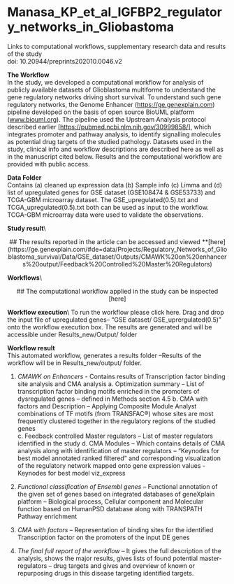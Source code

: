 # Manasa_KP_et_al_IGFBP2_regulatory_networks_in_Gliobastoma
Links to computational workflows, supplementary research data and results of the study\
doi: 10.20944/preprints202010.0046.v2

**The Workflow**\
In the study, we developed a computational workflow for analysis of publicly available datasets of Glioblastoma multiforme to understand the gene regulatory networks driving short survival. To understand such gene regulatory networks, the Genome Enhancer (https://ge.genexplain.com) pipeline developed on the basis of open source BioUML platform (www.biouml.org). The pipeline used the Upstream Analysis protocol described earlier [https://pubmed.ncbi.nlm.nih.gov/30999858/], which integrates promoter and pathway analysis, to identify signalling molecules as potential drug targets of the studied pathology. Datasets used in the study, clinical info and workflow descriptions are described here as well as in the manuscript cited below. Results and the computational workflow are provided with public access.  

**Data Folder**\
Contains (a) cleaned up expression data (b) Sample info (c) Limma and (d) list of upregulated genes for GSE dataset (GSE108474  & GSE53733) and TCGA-GBM microarray dataset. 
The GSE_upregulated(0.5).txt and TCGA_upregulated(0.5).txt both can be used as input to the workflow. TCGA-GBM microarray data were used to validate the observations.

**Study result**\
<p align="center">
## The results reported in the article can be accessed and viewed **[here](https://ge.genexplain.com/#de=data/Projects/Regulatory_Networks_of_Glioblastoma_survival/Data/GSE_dataset/Outputs/CMAWK%20on%20enhancers%20output/Feedback%20Controlled%20Master%20Regulators)

**Workflows**\
<p align="center">
## The computational workflow applied in the study can be inspected [here]

**Workflow execution**\ 
To run the workflow please click here. Drag and drop the input file of upregulated genes– “GSE dataset/ GSE_uprergulated(0.5)” onto the workflow execution box. The results are generated and will be accessible under Results_new/Output/ folder 

**Workflow result**\
This automated workflow, generates a results folder –Results of the workflow will be in  Results_new/output/ folder. 

1.	*CMAWK on Enhancers* - Contains results of Transcription factor binding site analysis and CMA analysis 
  a. Optimization summary – List of transcription factor binding motifs enriched in the promoters of dysregulated genes – defined in Methods section 4.5 
  b. CMA with factors and Description – Applying Composite Module Analyst combinations of TF motifs (from TRANSFAC®) whose sites are most frequently clustered together in the regulatory regions of the studied genes  
  c. Feedback controlled Master regulators – List of master regulators identified in the study
  d. CMA Modules – Which contains details of CMA analysis along with identification of master regulators – “Keynodes for best model annotated ranked filtered” and corresponding visualization of the regulatory network mapped onto gene expression values - Keynodes for best model viz_express

2.	 *Functional classification of Ensembl genes* – Functional annotation of the given set of genes based on integrated databases of geneXplain platform – Biological process, Cellular  component and Molecular function based on HumanPSD database along with TRANSPATH Pathway enrichment 
3.	*CMA with factors* – Representation of binding sites for the identified Transcription factor on the promoters of the input DE genes
4.	*The final full report of the workflow* – It gives the full description of the analysis, shows the major results, gives lists of found potential master-regulators – drug targets and gives and overview of known or repurposing drugs in this disease targeting identified targets. 
